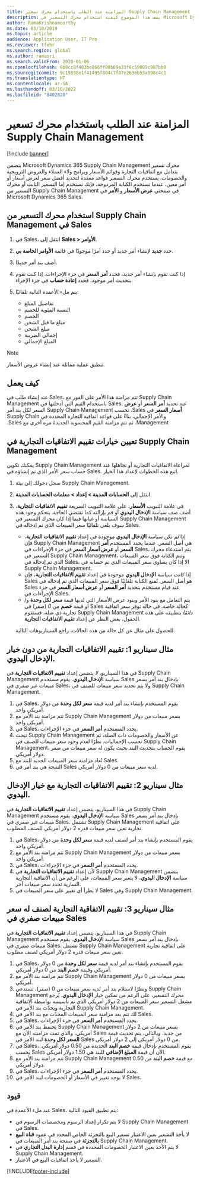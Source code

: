 ```yaml
---
title: المزامنة عند الطلب باستخدام محرك تسعير Supply Chain Management
description: يصف هذا الموضوع كيفية استخدام محرك التسعير في Microsoft Dynamics 365 Supply Chain Management من Microsoft Dynamics 365 Sales.
author: RamaKrishnamoorthy
ms.date: 03/10/2019
ms.topic: article
audience: Application User, IT Pro
ms.reviewer: tfehr
ms.search.region: global
ms.author: ramasri
ms.search.validFrom: 2020-01-06
ms.openlocfilehash: 6b0cc8f403be866ff00b89a33f6c59089c987bb0
ms.sourcegitcommit: 9c19898e1f41495f804c7f07e2636b53a098c4c1
ms.translationtype: HT
ms.contentlocale: ar-SA
ms.lasthandoff: 03/10/2022
ms.locfileid: "8402820"
---
```

# <a name="sync-on-demand-with-the-supply-chain-management-pricing-engine"></a>المزامنة عند الطلب باستخدام محرك تسعير Supply Chain Management

[!include [banner](../../includes/banner.md)]

يتضمن Microsoft Dynamics 365 Supply Chain Management محرك تسعير يتعامل مع اتفاقيات التجارة وقوائم الأسعار وبرامج ولاء العملاء والعروض الترويجية والخصومات. يستخدم محرك التسعير قواعد معقدة لتحديد أفضل سعر لعرض أسعار أو أمر معين. عندما تستخدم الكتابة المزدوجة، فإنك تستخدم إما التسعير الثابت أو محرك التسعير من Supply Chain Management في صفحتي **عرض الأسعار** و **الأمر** في Microsoft Dynamics 365 Sales.

## <a name="use-the-pricing-engine-from-supply-chain-management-in-sales"></a>استخدام محرك التسعير من Supply Chain Management في Sales

1. في Sales، انتقل إلى **Sales \> الأوامر**.
1. حدد **جديد** لإنشاء أمر جديد أو حدد أمرًا موجودًا في قائمة **الأوامر الخاصة بي**.
1. أضف بند أمر جديدًا.
1. إذا كنت تقوم بإنشاء أمر جديد، فحدد **أمر السعر** في جزء الإجراءات. إذا كنت تقوم بتحديث أمر موجود، فحدد **إعادة حساب** في جزء الإجراء.
1. يتم ملء الأعمدة التالية تلقائيًا:

    - تفاصيل المبلغ
    - النسبة المئوية للخصم
    - الخصم
    - مبلغ ما قبل الشحن
    - مبلغ الشحن
    - إجمالي الضريبة
    - المبلغ الإجمالي

> [!NOTE]
> تنطبق عملية مماثلة عند إنشاء عروض الأسعار.

## <a name="how-it-works"></a>كيف يعمل

عند إنشاء طلب في Sales، تتم مزامنة هذا الأمر على الفور مع Supply Chain Management باستخدام القيم التي أدخلتها في Sales. عند تحديد **أمر السعر‬‏‫** أو **عرض أسعار السعر‬‏‫** في Sales، تحسب Supply Chain Management السعر لكل بند أمر والأمر الإجمالي، بناءً على قواعد اتفاقية التجارة المحددة في Supply Chain Management. ثم تتم مزامنة القيم المحسوبة الجديدة مره أخرى مع Sales.

## <a name="set-trade-agreement-evaluation-options-in-supply-chain-management"></a>تعيين خيارات تقييم الاتفاقيات التجارية في Supply Chain Management

يمكنك تكوين Supply Chain Management لمراعاة الاتفاقيات التجارية أو تجاهلها عند حساب سعر الأمر الذي تم إنشاؤه في Sales. اتبع هذه الخطوات لإعداد هذا الخيار.

1. سجل دخولك إلى بيئة Supply Chain Management.
1. انتقل إلى **الحسابات المدينة \> إعداد \> معلمات الحسابات المدينة**.
1. في علامة التبويب **الأسعار**، على علامة التبويب السريعة **تقييم الاتفاقيات التجارية**، أضف صف سياسة **الإدخال اليدوي** أو قم بإزالته كما تقتضي الحاجة. يتحكم وجود هذه السياسة أو غيابها فيما إذا كان محرك التسعير في Supply Chain Management سوف يلغي تلقائيًا سعر المبيعات الذي تم إدخاله في Sales.

    - إذا *لم* تكن سياسة **الإدخال اليدوي** موجودة في إعداد **تقييم الاتفاقيات التجارية**، فإن Supply Chain Management هي أصل السعر. عندما يحدد المستخدم **أمر السعر** أو **عرض أسعار السعر** في جزء الإجراءات في Sales، يتم استدعاء محرك التسعير في Supply Chain Management، وتتم الكتابة فوق سعر المبيعات الذي تم إدخاله في Sales، الا إذا كان يساوي سعر المبيعات الذي تم حسابه في Supply Chain Management.
    - إذا *كانت* سياسة **الإدخال اليدوي** موجودة في إعداد **تقييم الاتفاقيات التجارية**، فإن Sales هو أصل السعر. تُمنع الكتابة تلقائيًا فوق سعر المبيعات الذي تم إدخاله في Sales عند قيام مستخدم بتحديد **أمر السعر** أو **عرض أسعار السعر** في جزء الإجراءات في Sales.
    - يتم التعامل مع بنود الأمر وبنود عرض الأسعار التي لديها قيمة **سعر لكل وحدة** و/أو قيمة **خصم** من *0* (صفر) في Sales كحالة خاصة. في حاله توفر سعر اتفاقية تجارية ذي صلة، فستقوم Supply Chain Management *دائمًا* بتطبيقه على هذه الحقول، بغض النظر عن إعداد **تقييم الاتفاقيات التجارية**.

    للحصول على مثال عن كل حالة من هذه الحالات، راجع السيناريوهات التالية.

## <a name="example-scenario-1-trade-agreement-evaluation-without-the-manual-entry-option"></a>مثال سيناريو 1: تقييم الاتفاقيات التجارية من دون خيار الإدخال اليدوي.

في هذا السيناريو، *لا* يتضمن إعداد **تقييم الاتفاقيات التجارية** في Supply Chain Management سياسة **الإدخال اليدوي**. يقوم مستخدم Sales بإدخال بند أمر بسعر مبيعات غير صفري في Sales، ولا يتم تحديد سعر مبيعات للصنف في Supply Chain Management.

1. في Sales، يقوم المستخدم بإنشاء بند أمر لديه قيمة **سعر لكل وحدة** من دولار أمريكي واحد.
1. تتم مزامنة بند الأمر مع Supply Chain Management بسعر مبيعات من دولار أمريكي واحد.
1. في Sales، يحدد المستخدم **أمر السعر** في جزء الإجراءات.
1. تبحث Supply Chain Management عن الأسعار والخصومات ذات الصلة، ثم تحسب الإجماليات. نظرًا لعدم وجود سعر مبيعات للصنف في Supply Chain Management، يقوم الحساب بتحديث البند بحيث يكون له سعر مبيعات من صفر دولار أمريكي.
1. تُعاد مزامنة سعر المبيعات الجديد للبند مع Sales.
1. النتيجة هي بند أمر في Sales لديه سعر مبيعات من 0 دولار أمريكي.

## <a name="example-scenario-2-trade-agreement-evaluation-with-the-manual-entry-option"></a>مثال سيناريو 2: تقييم الاتفاقيات التجارية مع خيار الإدخال اليدوي.

في هذا السيناريو، *يتضمن* إعداد **تقييم الاتفاقيات التجارية** في Supply Chain Management سياسة **الإدخال اليدوي**. يقوم مستخدم Sales بإدخال بند أمر بسعر مبيعات غير صفري في Sales. تشتمل Supply Chain Management على اتفاقية تجارية تعين سعر مبيعات قدره 2 دولار أمريكي للصنف المطلوب.

1. في Sales، يقوم المستخدم بإنشاء بند أمر لصنف لديه قيمة **سعر لكل وحدة** من دولار أمريكي واحد.
1. تتم مزامنة بند الأمر مع Supply Chain Management بسعر مبيعات من دولار أمريكي واحد.
1. في Sales، يحدد المستخدم **أمر السعر** في جزء الإجراءات.
1. لأن إعداد **تقييم الاتفاقيات التجارية** في Supply Chain Management يتضمن سياسة **الإدخال اليدوي**، لا يتغير سعر المبيعات، على الرغم من أن الاتفاقية التجارية‏‎ السارية تحدد سعر مبيعات آخر.
1. لا يطرأ أي تغيير على سعر المبيعات في Sales وفي Supply Chain Management.

## <a name="example-scenario-3-trade-agreement-evaluation-for-an-item-that-has-a-sales-price-of-zero-in-sales"></a>مثال سيناريو 3: تقييم الاتفاقية التجارية لصنف له سعر مبيعات صفري في Sales

في هذا السيناريو، *يتضمن* إعداد **تقييم الاتفاقيات التجارية** في Supply Chain Management سياسة **الإدخال اليدوي**. يقوم مستخدم Sales بإدخال بند أمر بسعر مبيعات صفري في Sales. تشتمل Supply Chain Management على اتفاقية تجارية تعين سعر مبيعات قدره 2 دولار أمريكي لصنف مطلوب.

1. في Sales، يقوم المستخدم بإنشاء بند أمر لديه قيمة **سعر لكل وحدة** من 0 دولار أمريكي وقيمة **خصم البند** من 0 دولار أمريكي.
1. تتم مزامنة بند الأمر مع Supply Chain Management بسعر مبيعات من 0 دولار أمريكي.
1. ونظرًا لاستلام بند أمر لديه سعر مبيعات من 0 (صفر)، تستدعي Supply Chain Management محرك التسعير، على الرغم من تمكين خيار **الإدخال اليدوي**. يُرجع مشغل التسعير سعر المبيعات من 2 دولار أمريكي الذي تم تأسيسه بواسطة الاتفاقية التجارية ويحدّث بند الأمر في Supply Chain Management.
1. لك تتم بعد مزامنة سعر المبيعات المحدّث مع بند الأمر في Sales.
1. في Sales، يحدد المستخدم **أمر السعر** في جزء الإجراءات.
1. يحتفظ بند الأمر في Supply Chain Management بسعر مبيعات من 2 دولار أمريكي، والذي تمت مزامنته الآن مع Sales من جديد. وبالتالي، يتم تحديث قيمة **السعر لكل وحدة** لبند الأمر في Sales من 0 دولار أمريكي إلى 2 دولار أمريكي.
1. في Sales، يقوم المستخدم بإدخال قيمة **خصم البند** الجديدة من 0.50 دولار أمريكي. يحسب Sales الآن أن قيمة **المبلغ الإضافي** للبند هي 1.50 دولار أمريكي.
1. تتم مزامنة بند الأمر مع Supply Chain Management مع قيمة **خصم البند** من 0.50 دولار أمريكي.
1. في Sales، يحدد المستخدم **أمر السعر** في جزء الإجراءات.
1. لا يوجد تغيير في الأسعار أو الخصومات لبند الأمر في Sales.

## <a name="limitations"></a>قيود

عند ملء الأعمدة في Sales، يتم تطبيق القيود التالية:

- لا يتم تكرار إعداد الرسوم ومخصصات الرسوم في Supply Chain Management في Sales.
- لا يأخذ التشعير بعين الاعتبار تسعير البيع بالتجزئة الخاص المحدد في عمود **قناة البيع بالتجزئة** في صفحة بند أمر المبيعات في Supply Chain Management.
- لا يتم الأخذ بعين الاعتبار الخصومات المحددة في قسم **إدارة البدل التجاري‬** في Supply Chain Management.
- التسعير لا يأخذ اتفاقيات البيع في الاعتبار.

[!INCLUDE[footer-include](../../../../includes/footer-banner.md)]
